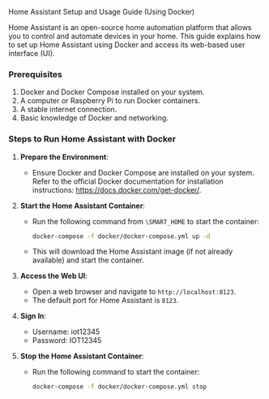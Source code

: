 Home Assistant Setup and Usage Guide (Using Docker)

Home Assistant is an open-source home automation platform that allows you to control and automate devices in your home. This guide explains how to set up Home Assistant using Docker and access its web-based user interface (UI).

### Prerequisites
1. Docker and Docker Compose installed on your system.
2. A computer or Raspberry Pi to run Docker containers.
3. A stable internet connection.
4. Basic knowledge of Docker and networking.

### Steps to Run Home Assistant with Docker
1. **Prepare the Environment**:
    - Ensure Docker and Docker Compose are installed on your system. Refer to the official Docker documentation for installation instructions: https://docs.docker.com/get-docker/.

2. **Start the Home Assistant Container**:
    - Run the following command from `\SMART_HOME` to start the container:
      ```bash
      docker-compose -f docker/docker-compose.yml up -d 
      ```
    - This will download the Home Assistant image (if not already available) and start the container.

3. **Access the Web UI**:
    - Open a web browser and navigate to `http://localhost:8123`.
    - The default port for Home Assistant is `8123`.

4. **Sign In**:
    - Username: iot12345
    - Password: IOT12345

5. **Stop the Home Assistant Container**:
    - Run the following command to start the container:
      ```bash
      docker-compose -f docker/docker-compose.yml stop
      ```
